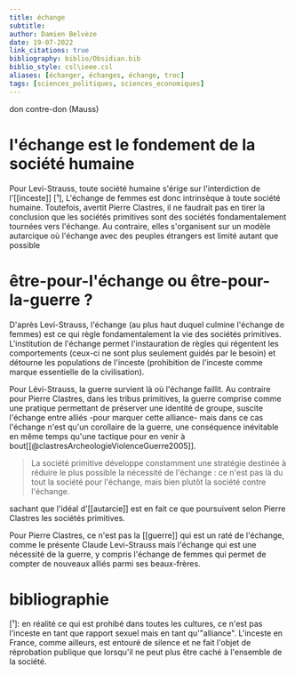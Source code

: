 ```yaml
---
title: échange
subtitle:
author: Damien Belvèze
date: 19-07-2022
link_citations: true
bibliography: biblio/Obsidian.bib
biblio_style: csl\ieee.csl
aliases: [échanger, échanges, échange, troc]
tags: [sciences_politiques, sciences_economiques]
---
```


don contre-don (Mauss)

# l'échange est le fondement de la société humaine

Pour Levi-Strauss, toute société humaine s'érige sur l'interdiction de l'[[inceste]] [¹],  L'échange de femmes est donc intrinsèque à toute société humaine. Toutefois, avertit Pierre Clastres, il ne faudrait pas en tirer la conclusion que les sociétés primitives sont des sociétés fondamentalement tournées vers l'échange. Au contraire, elles s'organisent sur un modèle autarcique où l'échange avec des peuples étrangers est limité autant que possible


# être-pour-l'échange ou être-pour-la-guerre ?

D'après Levi-Strauss, l'échange (au plus haut duquel culmine l'échange de femmes) est ce qui règle fondamentalement la vie des sociétés primitives. L'institution de l'échange permet l'instauration de règles qui régentent les comportements (ceux-ci ne sont plus seulement guidés par le besoin) et détourne les populations de l'inceste (prohibition de l'inceste comme marque essentielle de la civilisation).

Pour Lévi-Strauss, la guerre survient là où l'échange faillit. Au contraire pour Pierre Clastres, dans les tribus primitives, la guerre comprise comme une pratique permettant de préserver une identité de groupe, suscite l'échange entre alliés -pour marquer cette alliance- mais dans ce cas l'échange n'est qu'un corollaire de la guerre, une conséquence inévitable en même temps qu'une tactique pour en venir à bout[[@clastresArcheologieViolenceGuerre2005]]. 

> La société primitive développe constamment une stratégie destinée à réduire le plus possible la nécessité de l'échange : ce n'est pas là du tout la société pour l'échange, mais bien plutôt la société contre l'échange.

sachant que l'idéal d'[[autarcie]] est en fait ce que poursuivent selon Pierre Clastres les sociétés primitives. 

Pour Pierre Clastres, ce n'est pas la [[guerre]] qui est un raté de l'échange, comme le présente Claude Levi-Strauss mais l'échange qui est une nécessité de la guerre, y compris l'échange de femmes qui permet de compter de nouveaux alliés parmi ses beaux-frères.






# bibliographie

[¹]: en réalité ce qui est prohibé dans toutes les cultures, ce n'est pas l'inceste en tant que rapport sexuel mais en tant qu'"alliance". L'inceste en France, comme ailleurs, est entouré de silence et ne fait l'objet de réprobation publique que lorsqu'il ne peut plus être caché à l'ensemble de la société. 